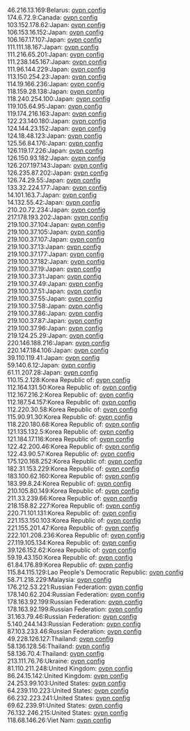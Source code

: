 46.216.13.169:Belarus: [ovpn config](vpn/46_216_13_169.ovpn)  
174.6.72.9:Canada: [ovpn config](vpn/174_6_72_9.ovpn)  
103.152.178.62:Japan: [ovpn config](vpn/103_152_178_62.ovpn)  
106.153.16.152:Japan: [ovpn config](vpn/106_153_16_152.ovpn)  
106.167.17.107:Japan: [ovpn config](vpn/106_167_17_107.ovpn)  
111.111.18.167:Japan: [ovpn config](vpn/111_111_18_167.ovpn)  
111.216.65.201:Japan: [ovpn config](vpn/111_216_65_201.ovpn)  
111.238.145.167:Japan: [ovpn config](vpn/111_238_145_167.ovpn)  
111.96.144.229:Japan: [ovpn config](vpn/111_96_144_229.ovpn)  
113.150.254.23:Japan: [ovpn config](vpn/113_150_254_23.ovpn)  
114.19.166.236:Japan: [ovpn config](vpn/114_19_166_236.ovpn)  
118.159.28.138:Japan: [ovpn config](vpn/118_159_28_138.ovpn)  
118.240.254.100:Japan: [ovpn config](vpn/118_240_254_100.ovpn)  
119.105.64.95:Japan: [ovpn config](vpn/119_105_64_95.ovpn)  
119.174.216.163:Japan: [ovpn config](vpn/119_174_216_163.ovpn)  
122.23.140.180:Japan: [ovpn config](vpn/122_23_140_180.ovpn)  
124.144.23.152:Japan: [ovpn config](vpn/124_144_23_152.ovpn)  
124.18.48.123:Japan: [ovpn config](vpn/124_18_48_123.ovpn)  
125.56.84.176:Japan: [ovpn config](vpn/125_56_84_176.ovpn)  
126.119.17.226:Japan: [ovpn config](vpn/126_119_17_226.ovpn)  
126.150.93.182:Japan: [ovpn config](vpn/126_150_93_182.ovpn)  
126.207.197.143:Japan: [ovpn config](vpn/126_207_197_143.ovpn)  
126.235.87.202:Japan: [ovpn config](vpn/126_235_87_202.ovpn)  
126.74.29.55:Japan: [ovpn config](vpn/126_74_29_55.ovpn)  
133.32.224.177:Japan: [ovpn config](vpn/133_32_224_177.ovpn)  
14.101.163.7:Japan: [ovpn config](vpn/14_101_163_7.ovpn)  
14.132.55.42:Japan: [ovpn config](vpn/14_132_55_42.ovpn)  
210.20.72.234:Japan: [ovpn config](vpn/210_20_72_234.ovpn)  
217.178.193.202:Japan: [ovpn config](vpn/217_178_193_202.ovpn)  
219.100.37.104:Japan: [ovpn config](vpn/219_100_37_104.ovpn)  
219.100.37.105:Japan: [ovpn config](vpn/219_100_37_105.ovpn)  
219.100.37.107:Japan: [ovpn config](vpn/219_100_37_107.ovpn)  
219.100.37.13:Japan: [ovpn config](vpn/219_100_37_13.ovpn)  
219.100.37.177:Japan: [ovpn config](vpn/219_100_37_177.ovpn)  
219.100.37.182:Japan: [ovpn config](vpn/219_100_37_182.ovpn)  
219.100.37.19:Japan: [ovpn config](vpn/219_100_37_19.ovpn)  
219.100.37.31:Japan: [ovpn config](vpn/219_100_37_31.ovpn)  
219.100.37.49:Japan: [ovpn config](vpn/219_100_37_49.ovpn)  
219.100.37.51:Japan: [ovpn config](vpn/219_100_37_51.ovpn)  
219.100.37.55:Japan: [ovpn config](vpn/219_100_37_55.ovpn)  
219.100.37.58:Japan: [ovpn config](vpn/219_100_37_58.ovpn)  
219.100.37.86:Japan: [ovpn config](vpn/219_100_37_86.ovpn)  
219.100.37.87:Japan: [ovpn config](vpn/219_100_37_87.ovpn)  
219.100.37.96:Japan: [ovpn config](vpn/219_100_37_96.ovpn)  
219.124.25.29:Japan: [ovpn config](vpn/219_124_25_29.ovpn)  
220.146.188.216:Japan: [ovpn config](vpn/220_146_188_216.ovpn)  
220.147.184.106:Japan: [ovpn config](vpn/220_147_184_106.ovpn)  
39.110.119.41:Japan: [ovpn config](vpn/39_110_119_41.ovpn)  
59.140.6.12:Japan: [ovpn config](vpn/59_140_6_12.ovpn)  
61.11.207.28:Japan: [ovpn config](vpn/61_11_207_28.ovpn)  
110.15.2.128:Korea Republic of: [ovpn config](vpn/110_15_2_128.ovpn)  
112.164.131.50:Korea Republic of: [ovpn config](vpn/112_164_131_50.ovpn)  
112.167.216.2:Korea Republic of: [ovpn config](vpn/112_167_216_2.ovpn)  
112.187.54.157:Korea Republic of: [ovpn config](vpn/112_187_54_157.ovpn)  
112.220.30.58:Korea Republic of: [ovpn config](vpn/112_220_30_58.ovpn)  
115.90.91.30:Korea Republic of: [ovpn config](vpn/115_90_91_30.ovpn)  
118.220.180.68:Korea Republic of: [ovpn config](vpn/118_220_180_68.ovpn)  
121.135.132.5:Korea Republic of: [ovpn config](vpn/121_135_132_5.ovpn)  
121.184.17.116:Korea Republic of: [ovpn config](vpn/121_184_17_116.ovpn)  
122.42.200.46:Korea Republic of: [ovpn config](vpn/122_42_200_46.ovpn)  
122.43.90.57:Korea Republic of: [ovpn config](vpn/122_43_90_57.ovpn)  
175.120.168.252:Korea Republic of: [ovpn config](vpn/175_120_168_252.ovpn)  
182.31.153.229:Korea Republic of: [ovpn config](vpn/182_31_153_229.ovpn)  
183.100.62.160:Korea Republic of: [ovpn config](vpn/183_100_62_160.ovpn)  
183.99.8.24:Korea Republic of: [ovpn config](vpn/183_99_8_24.ovpn)  
210.105.80.149:Korea Republic of: [ovpn config](vpn/210_105_80_149.ovpn)  
211.33.239.66:Korea Republic of: [ovpn config](vpn/211_33_239_66.ovpn)  
218.158.82.227:Korea Republic of: [ovpn config](vpn/218_158_82_227.ovpn)  
220.71.101.131:Korea Republic of: [ovpn config](vpn/220_71_101_131.ovpn)  
221.153.150.103:Korea Republic of: [ovpn config](vpn/221_153_150_103.ovpn)  
221.155.201.47:Korea Republic of: [ovpn config](vpn/221_155_201_47.ovpn)  
222.101.208.236:Korea Republic of: [ovpn config](vpn/222_101_208_236.ovpn)  
27.119.105.134:Korea Republic of: [ovpn config](vpn/27_119_105_134.ovpn)  
39.126.152.62:Korea Republic of: [ovpn config](vpn/39_126_152_62.ovpn)  
59.19.43.150:Korea Republic of: [ovpn config](vpn/59_19_43_150.ovpn)  
61.84.176.89:Korea Republic of: [ovpn config](vpn/61_84_176_89.ovpn)  
115.84.115.129:Lao People's Democratic Republic: [ovpn config](vpn/115_84_115_129.ovpn)  
58.71.218.229:Malaysia: [ovpn config](vpn/58_71_218_229.ovpn)  
176.212.53.221:Russian Federation: [ovpn config](vpn/176_212_53_221.ovpn)  
178.140.62.204:Russian Federation: [ovpn config](vpn/178_140_62_204.ovpn)  
178.163.92.199:Russian Federation: [ovpn config](vpn/178_163_92_199.ovpn)  
178.163.92.199:Russian Federation: [ovpn config](vpn/178_163_92_199.ovpn)  
31.163.79.46:Russian Federation: [ovpn config](vpn/31_163_79_46.ovpn)  
5.140.244.143:Russian Federation: [ovpn config](vpn/5_140_244_143.ovpn)  
87.103.233.46:Russian Federation: [ovpn config](vpn/87_103_233_46.ovpn)  
49.228.126.127:Thailand: [ovpn config](vpn/49_228_126_127.ovpn)  
58.136.128.56:Thailand: [ovpn config](vpn/58_136_128_56.ovpn)  
58.136.70.4:Thailand: [ovpn config](vpn/58_136_70_4.ovpn)  
213.111.76.76:Ukraine: [ovpn config](vpn/213_111_76_76.ovpn)  
81.110.211.248:United Kingdom: [ovpn config](vpn/81_110_211_248.ovpn)  
86.24.15.142:United Kingdom: [ovpn config](vpn/86_24_15_142.ovpn)  
24.253.99.103:United States: [ovpn config](vpn/24_253_99_103.ovpn)  
64.239.110.223:United States: [ovpn config](vpn/64_239_110_223.ovpn)  
66.232.223.241:United States: [ovpn config](vpn/66_232_223_241.ovpn)  
69.62.239.91:United States: [ovpn config](vpn/69_62_239_91.ovpn)  
76.132.246.215:United States: [ovpn config](vpn/76_132_246_215.ovpn)  
118.68.146.26:Viet Nam: [ovpn config](vpn/118_68_146_26.ovpn)  
